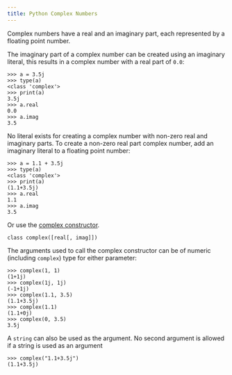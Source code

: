 ```yaml
---
title: Python Complex Numbers
---
```

Complex numbers have a real and an imaginary part, each represented by a floating point number.

The imaginary part of a complex number can be created using an imaginary literal, this results in a complex number with a real part of `0.0`:

    >>> a = 3.5j
    >>> type(a)
    <class 'complex'>
    >>> print(a)
    3.5j
    >>> a.real
    0.0
    >>> a.imag
    3.5

No literal exists for creating a complex number with non-zero real and imaginary parts. To create a non-zero real part complex number, add an imaginary literal to a floating point number:

    >>> a = 1.1 + 3.5j
    >>> type(a)
    <class 'complex'>
    >>> print(a)
    (1.1+3.5j)
    >>> a.real
    1.1
    >>> a.imag
    3.5

Or use the [complex constructor](https://docs.python.org/3/library/functions.html#complex).

    class complex([real[, imag]])

The arguments used to call the complex constructor can be of numeric (including `complex`) type for either parameter:

    >>> complex(1, 1)
    (1+1j)
    >>> complex(1j, 1j)
    (-1+1j)
    >>> complex(1.1, 3.5)
    (1.1+3.5j)
    >>> complex(1.1)
    (1.1+0j)
    >>> complex(0, 3.5)
    3.5j

A `string` can also be used as the argument. No second argument is allowed if a string is used as an argument

    >>> complex("1.1+3.5j")
    (1.1+3.5j)